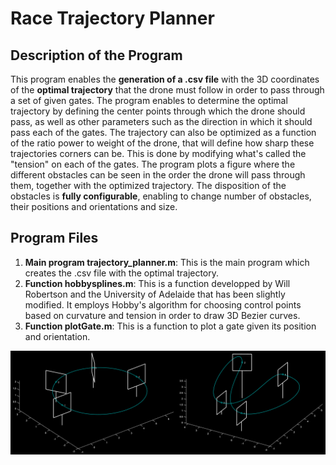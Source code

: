 # Race Trajectory Planner

## Description of the Program

This program enables the  **generation of a .csv file** with the 3D coordinates of the  **optimal trajectory** that  the drone must follow in  order to pass through  a set of  given  gates. The  program enables  to  determine the optimal trajectory by defining the center points through which the drone should pass, as well as other parameters such as  the direction in which it should pass  each of the gates. The trajectory can also be  optimized as  a function of the  ratio power to  weight  of the drone,  that  will  define  how  sharp  these  trajectories corners  can be. This is done by modifying what's called the "tension" on each of the gates. The program plots a figure where the different obstacles can be seen in the order the drone will pass through them, together with the optimized trajectory. The disposition of the obstacles is **fully configurable**, enabling to change number of obstacles, their positions and orientations and size.

## Program Files

1. **Main program trajectory_planner.m**: This is the main program which creates the .csv file with the optimal trajectory.
2. **Function hobbysplines.m**: This is a function developped by Will Robertson and the University of Adelaide that has been slightly modified. It employs Hobby's algorithm for choosing control points based on curvature and tension in order to draw 3D Bezier curves. 
3. **Function plotGate.m**: This is a function to plot a gate given its position and orientation.

<img src="https://github.com/Ingenia-SE/Hell-ix/blob/main/img/trajectory_planner.png?raw=true" alt="Hell-ix-Logo" width="1000">
